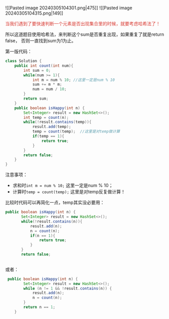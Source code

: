 ![[Pasted image 20240305104301.png|475]]
![[Pasted image 20240305104315.png|149]]

<font color="#d83931">当我们遇到了要快速判断一个元素是否出现集合里的时候，就要考虑哈希法了！</font>

所以这道题目使用哈希法，来判断这个sum是否重复出现，如果重复了就是return false， 否则一直找到sum为1为止。

第一版代码：

```Java
class Solution {
    public int count(int num){
        int sum = 0;
        while(num >= 1){
            int m = num % 10; //这里一定是num % 10
            sum += m * m;            
            num = num / 10;
        }
        return sum;
    }
    public boolean isHappy(int n) {
        Set<Integer> result = new HashSet<>();
        int temp = count(n);
        while(!result.contains(temp)){
            result.add(temp);
            temp = count(temp);  //这里是对temp做计算
            if(temp == 1){
                return true;
            }
        }
        return false;
    }
}
```

注意事项：
- 求和时`int m = num % 10;` 这里一定是num % 10；
- 计算时`temp = count(temp);`  这里是对temp反复做计算！

比较时代码可以再简化一点，temp其实没必要用：

```java
public boolean isHappy(int n) {
       Set<Integer> result = new HashSet<>();
       while(!result.contains(n)){
           result.add(n);
           n = count(n);  
           if(n == 1){
               return true;
           }
       }
       return false;
    
```

或者：

```Java
 public boolean isHappy(int n) {
        Set<Integer> result = new HashSet<>();
        while (n != 1 && !result.contains(n)) {
            result.add(n);
            n = count(n);
        }
        return n == 1;
    }
```